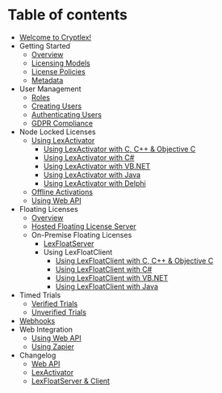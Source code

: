 # Table of contents

* [Welcome to Cryptlex!](README.md)
* Getting Started
  * [Overview](getting-started/overview.md)
  * [Licensing Models](getting-started/licensing-models.md)
  * [License Policies](getting-started/license-policies.md)
  * [Metadata](getting-started/metadata.md)
* User Management
  * [Roles](user-management/roles.md)
  * [Creating Users](user-management/creating-users.md)
  * [Authenticating Users](user-management/authenticating-users.md)
  * [GDPR Compliance](user-management/gdpr-compliance.md)
* Node Locked Licenses
  * [Using LexActivator](node-locked-licenses/using-lexactivator/README.md)
    * [Using LexActivator with C, C++ & Objective C](node-locked-licenses/using-lexactivator/using-lexactivator-with-c-c++-and-objective-c.md)
    * [Using LexActivator with C\#](node-locked-licenses/using-lexactivator/using-lexactivator-with-c.md)
    * [Using LexActivator with VB.NET](node-locked-licenses/using-lexactivator/using-lexactivator-with-vb.net.md)
    * [Using LexActivator with Java](node-locked-licenses/using-lexactivator/using-lexactivator-with-java.md)
    * [Using LexActivator with Delphi](node-locked-licenses/using-lexactivator/using-lexactivator-with-delphi.md)
  * [Offline Activations](node-locked-licenses/offline-activations.md)
  * [Using Web API](node-locked-licenses/using-web-api.md)
* Floating Licenses
  * [Overview](floating-licenses/overview.md)
  * [Hosted Floating License Server](floating-licenses/hosted-floating-license-server.md)
  * On-Premise Floating Licenses
    * [LexFloatServer](floating-licenses/on-premise-floating-licenses/lexfloatserver.md)
    * Using LexFloatClient
      * [Using LexFloatClient with C, C++ & Objective C](floating-licenses/on-premise-floating-licenses/using-lexfloatclient/using-lexfloatclient-with-c-c++-and-objective-c.md)
      * [Using LexFloatClient with C\#](floating-licenses/on-premise-floating-licenses/using-lexfloatclient/using-lexfloatclient-with-c.md)
      * [Using LexFloatClient with VB.NET](floating-licenses/on-premise-floating-licenses/using-lexfloatclient/using-lexfloatclient-with-vb.net.md)
      * [Using LexFloatClient with Java](floating-licenses/on-premise-floating-licenses/using-lexfloatclient/using-lexfloatclient-with-java.md)
* Timed Trials
  * [Verified Trials](timed-trials/verified-trials.md)
  * [Unverified Trials](timed-trials/unverified-trials.md)
* [Webhooks](webhooks.md)
* Web Integration
  * [Using Web API](web-integration/using-web-api.md)
  * [Using Zapier](web-integration/using-zapier.md)
* Changelog
  * [Web API](changelog/web-api.md)
  * [LexActivator](changelog/lexactivator.md)
  * [LexFloatServer & Client](changelog/lexfloatserver-and-client.md)


